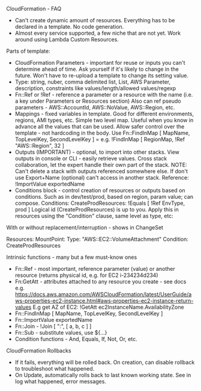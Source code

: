CloudFormation - FAQ
- Can't create dynamic amount of resources. Everything has to be declared in a template. No code generation.
- Almost every service supported, a few niche that are not yet. Work around using Lambda Custom Resources.

Parts of template:
- CloudFormation Parameters - important for reuse or inputs you can't determine ahead of time.
  Ask yourself if it's likely to change in the future. Won't have to re-upload a template to change its setting value.
- Type: string, nuber, comma delimited list, List<Type>, AWS Parameter, description, constraints like values/length/allowed values/regexp
- Fn::Ref or !Ref - reference a parameter or a resource with the name (i.e. a key under Parameters or Resources section)
  Also can ref pseudo parameters - AWS::AccountId, AWS::NoValue, AWS::Region, etc.
- Mappings - fixed variables in template. Good for different environments, regions, AMI types, etc. Simple two level map. Useful when you know in advance all the values that can be used. Allow safer control over the template - not hardcoding in the body.
  Use Fn::FindInMap [ MapName, TopLevelKey, SecondLevelKey ] = e.g.
  !FindInMap [ RegionMap, !Ref "AWS::Region", 32 ]
- Outputs (IMPORTANT) - optional, to import into other stacks. View outputs in console or CLI - easily retrieve values.
  Cross stack collaboration, let the expert handle their own part of the stack. 
  NOTE: Can't delete a stack with outputs referenced somewhere else. If don't use Export+Name (optional) can't access in another stack.
  Reference: !ImportValue exportedName
- Conditions block - control creation of resources or outputs based on conditions. Such as in dev/test/prod, based on region, param value; can compose.
  Conditions:
    CreateProdResources: !Equals [ !Ref EnvType, prod ] 
  Logical id (CreateProdResources) is up to you. Apply this in resources using the "Condition" clause, same level as type, etc:

With or without replacement/interruption - shows in ChangeSet

  Resources:
    MountPoint:
	  Type: "AWS::EC2::VolumeAttachment"
	  Condition: CreateProdResources

Intrinsic functions - many but a few must-know ones
- Fn::Ref - most important, reference parameter (value) or another resource (returns physical id, e.g. for EC2 i-234234d234)
- Fn:GetAtt - attributes attached to any resource you create - see docs e.g. https://docs.aws.amazon.com/AWSCloudFormation/latest/UserGuide/aws-properties-ec2-instance.html#aws-properties-ec2-instance-return-values
  E.g get AZ of EC2: !GetAtt ec2InstanceName.AvailabilityZone
- Fn::FindInMap [ MapName, TopLevelKey, SecondLevelKey ]
- Fn::ImportValue exportedName
- Fn::Join - !Join [ ":", [ a, b, c ] ]
- Fn::Sub - substitute values, use ${...}
- Condition functions - And, Equals, If, Not, Or, etc.

CloudFormation Rollbacks
- If it fails, everything will be rolled back. On creation, can disable rollback to troubleshoot what happened.
- On Update, automatically rolls back to last known working state. See in log what happened, error messages.
